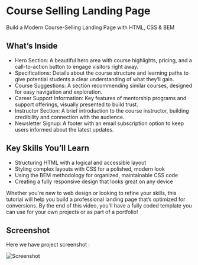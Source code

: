 # Course Selling Landing Page

Build a Modern Course-Selling Landing Page with HTML, CSS & BEM

## What’s Inside

- Hero Section: A beautiful hero area with course highlights, pricing, and a call-to-action button to engage visitors right away.
- Specifications: Details about the course structure and learning paths to give potential students a clear understanding of what they’ll gain.
- Course Suggestions: A section recommending similar courses, designed for easy navigation and exploration.
- Career Support Information: Key features of mentorship programs and support offerings, visually presented to build trust.
- Instructor Section: A brief introduction to the course instructor, building credibility and connection with the audience.
- Newsletter Signup: A footer with an email subscription option to keep users informed about the latest updates.

## Key Skills You’ll Learn

- Structuring HTML with a logical and accessible layout
- Styling complex layouts with CSS for a polished, modern look
- Using the BEM methodology for organized, maintainable CSS code
- Creating a fully responsive design that looks great on any device

Whether you're new to web design or looking to refine your skills, this tutorial will help you build a professional landing page that’s optimized for conversions. By the end of this video, you'll have a fully coded template you can use for your own projects or as part of a portfolio!

## Screenshot

Here we have project screenshot :

![Screenshot](screenshot.png)
